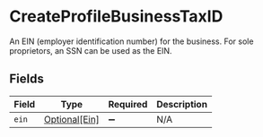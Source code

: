 # CreateProfileBusinessTaxID

An EIN (employer identification number) for the business. For sole proprietors, an SSN can be used as the EIN.


## Fields

| Field                                       | Type                                        | Required                                    | Description                                 |
| ------------------------------------------- | ------------------------------------------- | ------------------------------------------- | ------------------------------------------- |
| `ein`                                       | [Optional[Ein]](../../models/shared/ein.md) | :heavy_minus_sign:                          | N/A                                         |